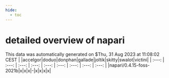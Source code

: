 ```yaml
---
hide:
  - toc
---
```


detailed overview of napari
===========================


This data was automatically generated on $Thu, 31 Aug 2023 at 11:08:02 CEST
| |accelgor|doduo|donphan|gallade|joltik|skitty|swalot|victini|
| :---: | :---: | :---: | :---: | :---: | :---: | :---: | :---: | :---: |
|napari/0.4.15-foss-2021b|x|x|x|-|x|x|x|x|

